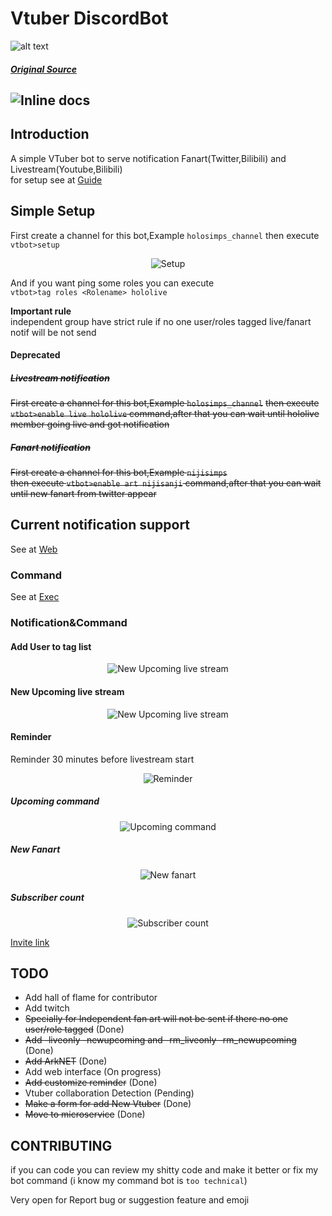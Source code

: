 # Vtuber DiscordBot

![alt text](https://raw.githubusercontent.com/JustHumanz/Go-Simp/master/Img/go-simp.png "Go-Simp")  
##### [Original Source](https://twitter.com/any_star_/status/1288184424320790528)
![Inline docs](https://github.com/JustHumanz/Go-Simp/workflows/Go-Simp/badge.svg)
----

## Introduction
A simple VTuber bot to serve notification Fanart(Twitter,Bilibili) and Livestream(Youtube,Bilibili)  
for setup see at [Guide](https://github.com/JustHumanz/Go-Simp/blob/master/Guide.md)

## Simple Setup
First create a channel for this bot,Example `holosimps_channel`
then execute `vtbot>setup`
<p align="center">
  <img src="https://raw.githubusercontent.com/JustHumanz/Go-simp/master/Img/RemakeSetup.png" alt="Setup"/>
</p>  

And if you want ping some roles you can execute  
`vtbot>tag roles <Rolename> hololive`


**Important rule**  
independent group have strict rule if no one user/roles tagged live/fanart notif will be not send


#### Deprecated
##### ~~Livestream notification~~
~~First create a channel for this bot,Example `holosimps_channel`~~
~~then execute `vtbot>enable live hololive` command,after that you can wait until hololive member going live and got notification~~  

##### ~~Fanart notification~~
~~First create a channel for this bot,Example `nijisimps`~~  
~~then execute `vtbot>enable art nijisanji` command,after that you can wait until new fanart from twitter appear~~



## Current notification support
See at [Web](https://go-simp.human-z.tech)

### Command
See at [Exec](https://go-simp.human-z.tech/Exec/)


### Notification&Command 


#### Add User to tag list
<p align="center">
  <img src="https://raw.githubusercontent.com/JustHumanz/Go-simp/master/Img/AddUser.png" alt="New Upcoming live stream"/>
</p>

#### New Upcoming live stream  
<p align="center">
  <img src="https://raw.githubusercontent.com/JustHumanz/Go-simp/master/Img/New%20Upcoming.png" alt="New Upcoming live stream"/>
</p>


#### Reminder  
Reminder 30 minutes before livestream start
<p align="center">
  <img src="https://raw.githubusercontent.com/JustHumanz/Go-simp/master/Img/Reminder.png" alt="Reminder"/>
</p>


##### Upcoming command
<p align="center">
  <img src="https://raw.githubusercontent.com/JustHumanz/Go-simp/master/Img/Youtube%20Upcoming.png" alt="Upcoming command"/>
</p>


##### New Fanart
<p align="center">
  <img src="https://raw.githubusercontent.com/JustHumanz/Go-simp/master/Img/New%20Fanart.png" alt="New fanart"/>
</p>


##### Subscriber count
<p align="center">
  <img src="https://raw.githubusercontent.com/JustHumanz/Go-simp/master/Img/Subscount.png" alt="Subscriber count"/>
</p>



[Invite link](https://top.gg/bot/721964514018590802)

## TODO
- Add hall of flame for contributor
- Add twitch
- ~~Specially for Independent fan art will not be sent if there no one user/role tagged~~ (Done)
- ~~Add -liveonly -newupcoming and -rm_liveonly -rm_newupcoming~~ (Done)
- ~~Add ArkNET~~  (Done)
- Add web interface (On progress)
- ~~Add customize reminder~~ (Done)
- Vtuber collaboration Detection (Pending)
- ~~Make a form for add New Vtuber~~ (Done)
- ~~Move to microservice~~ (Done)



## CONTRIBUTING
if you can code you can review my shitty code and make it better or fix my bot command (i know my command bot is `too technical`)  

Very open for Report bug or suggestion feature and emoji 

